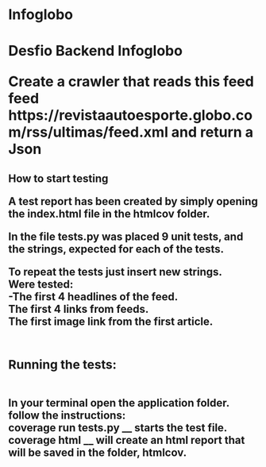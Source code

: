 # Infoglobo
<h1> Desfio Backend Infoglobo
<p> Create a crawler that reads this feed <a>feed https://revistaautoesporte.globo.com/rss/ultimas/feed.xml and return a Json
<h2> How to start testing
<p>A test report has been created by simply opening the index.html file in the htmlcov folder.

In the file tests.py was placed 9 unit tests, and the strings, expected for each of the tests.

To repeat the tests just insert new strings.<br>
Were tested:<br>
 -The first 4 headlines of the feed.<br>
The first 4 links from feeds.<br>
The first image link from the first article.<br><br>

<h3>Running the tests:</h3><br>
In your terminal open the application folder.<br>
follow the instructions:<br>
coverage run tests.py __ starts the test file.<br>
coverage html __ will create an html report that will be saved in the folder, htmlcov.
